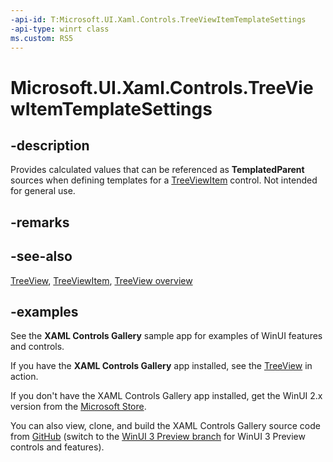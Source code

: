 ```yaml
---
-api-id: T:Microsoft.UI.Xaml.Controls.TreeViewItemTemplateSettings
-api-type: winrt class
ms.custom: RS5
---
```

<!-- Class syntax.
public class TreeViewItemTemplateSettings : DependencyObject, DependencyObject
-->

# Microsoft.UI.Xaml.Controls.TreeViewItemTemplateSettings

## -description

Provides calculated values that can be referenced as **TemplatedParent** sources when defining templates for a [TreeViewItem](treeviewitem.md) control. Not intended for general use.

## -remarks

## -see-also

[TreeView](treeview.md), [TreeViewItem](treeviewitem.md), [TreeView overview](/windows/uwp/design/controls-and-patterns/tree-view)

## -examples

See the **XAML Controls Gallery** sample app for examples of WinUI features and controls.

If you have the **XAML Controls Gallery** app installed, see the [TreeView](xamlcontrolsgallery:/item/TreeView) in action.

If you don't have the XAML Controls Gallery app installed, get the WinUI 2.x version from the [Microsoft Store](https://www.microsoft.com/p/xaml-controls-gallery/9msvh128x2zt).

You can also view, clone, and build the XAML Controls Gallery source code from [GitHub](https://github.com/Microsoft/Xaml-Controls-Gallery) (switch to the [WinUI 3 Preview branch](https://github.com/microsoft/Xaml-Controls-Gallery/tree/winui3preview) for WinUI 3 Preview controls and features).
